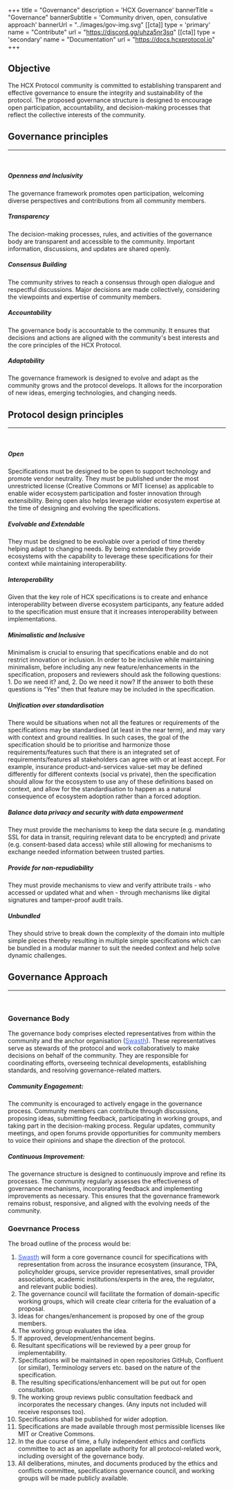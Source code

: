 +++
title = "Governance"
description = 'HCX Governance'
bannerTitle = "Governance"
bannerSubtitle = 'Community driven, open, consulative approach'
bannerUrl = "../images/gov-img.svg"
[[cta]]
  type = 'primary'
  name = "Contribute"
  url = "https://discord.gg/uhza5nr3sq"
[[cta]]
  type = 'secondary'
  name = "Documentation"
  url = "https://docs.hcxprotocol.io"
+++

<section id="goal" class="row align-items-center text-center text-md-left">
  <div class="goal-wrapper row align-items-center">
    <div class="col-md-8 my-2 my-lg-0">
      <h2 class="section-head text-md-left">Objective</h2>
      <p class="text-left">
        The HCX Protocol community is committed to establishing transparent and effective governance to ensure the integrity and sustainability of the protocol. The proposed governance structure is designed to encourage open participation, accountability, and decision-making processes that reflect the collective interests of the community.
      </p>
    </div>
    <div class="row mx-auto col-md-4  ">
      <div class="communityLinks d-flex justify-content-around mx-auto">
        <a href="mailto:contact@hcxprotocol.io"><i class="fas fa-envelope" target="_blank"></i></a>
        <a href="https://github.com/hcx-project" target="_blank"><i class="fab fa-github"></i></a>
        <a href="https://discord.gg/uhza5nr3sq" target="_blank"><i class="fab fa-discord"></i></a>
      </div>
    </div>
  </div>
</section>


<section id="governance_principles" class='governance-section'>

## Governance principles
---
<br/>

##### Openness and Inclusivity 
The governance framework promotes open participation, welcoming diverse perspectives and contributions from all community members.

##### Transparency 
The decision-making processes, rules, and activities of the governance body are transparent and accessible to the community. Important information, discussions, and updates are shared openly.

##### Consensus Building
The community strives to reach a consensus through open dialogue and respectful discussions. Major decisions are made collectively, considering the viewpoints and expertise of community members.

##### Accountability
The governance body is accountable to the community. It ensures that decisions and actions are aligned with the community's best interests and the core principles of the HCX Protocol.

##### Adaptability
The governance framework is designed to evolve and adapt as the community grows and the protocol develops. It allows for the incorporation of new ideas, emerging technologies, and changing needs.
</section>

<section id="governance_principles" class='governance-section'>

## Protocol design principles 
---
</br>

##### Open
Specifications must be designed to be open to support technology and promote vendor neutrality. They must be published under the most unrestricted license (Creative Commons or MIT license) as applicable to enable wider ecosystem participation and foster innovation through extensibility. Being open also helps leverage wider ecosystem expertise at the time of designing and evolving the specifications.

##### Evolvable and Extendable
They must be designed to be evolvable over a period of time thereby helping adapt to changing needs. By being extendable they provide ecosystems with the capability to leverage these specifications for their context while maintaining interoperability.

##### Interoperability
Given that the key role of HCX specifications is to create and enhance interoperability between diverse ecosystem participants, any feature added to the specification must ensure that it increases interoperability between implementations.

##### Minimalistic and Inclusive
Minimalism is crucial to ensuring that specifications enable and do not restrict innovation or inclusion. In order to be inclusive while maintaining minimalism, before including any new feature/enhancements in the specification, proposers and reviewers should ask the following questions: 1. Do we need it? and, 2. Do we need it now? If the answer to both these questions is “Yes” then that feature may be included in the specification.

##### Unification over standardisation
There would be situations when not all the features or requirements of the specifications may be standardised (at least in the near term), and may vary with context and ground realities. In such cases, the goal of the specification should be to prioritise and harmonize those requirements/features such that there is an integrated set of requirements/features all stakeholders can agree with or at least accept. For example, insurance product-and-services value-set may be defined differently for different contexts (social vs private), then the specification should allow for the ecosystem to use any of these definitions based on context, and allow for the standardisation to happen as a natural consequence of ecosystem adoption rather than a forced adoption.

##### Balance data privacy and security with data empowerment
They must provide the mechanisms to keep the data secure (e.g. mandating SSL for data in transit, requiring relevant data to be encrypted) and private (e.g. consent-based data access) while still allowing for mechanisms to exchange needed information between trusted parties.

##### Provide for non-repudiability
They must provide mechanisms to view and verify attribute trails - who accessed or updated what and when - through mechanisms like digital signatures and tamper-proof audit trails.

##### Unbundled
They should strive to break down the complexity of the domain into multiple simple pieces thereby resulting in multiple simple specifications which can be bundled in a modular manner to suit the needed context and help solve dynamic challenges.

</section>

<section id="governance_principles" class='governance-section'>

## Governance Approach
---
<br/>

### Governance Body 
The governance body comprises elected representatives from within the community and the anchor organisation (<a href="https://swasthalliance.org" style="color:#335CFF;" target="_blank">Swasth</a>). These representatives serve as stewards of the protocol and work collaboratively to make decisions on behalf of the community. They are responsible for coordinating efforts, overseeing technical developments, establishing standards, and resolving governance-related matters. 


##### Community Engagement:
The community is encouraged to actively engage in the governance process. Community members can contribute through discussions, proposing ideas, submitting feedback, participating in working groups, and taking part in the decision-making process. Regular updates, community meetings, and open forums provide opportunities for community members to voice their opinions and shape the direction of the protocol.


##### Continuous Improvement:
The governance structure is designed to continuously improve and refine its processes. The community regularly assesses the effectiveness of governance mechanisms, incorporating feedback and implementing improvements as necessary. This ensures that the governance framework remains robust, responsive, and aligned with the evolving needs of the community.

### Goevrnance Process
The broad outline of the process would be:

1. <a href="https://swasthalliance.org" style="color:#335CFF;" target="_blank">Swasth</a> will form a core governance council for specifications with representation from across the insurance ecosystem (insurance, TPA, policyholder groups, service provider representatives, small provider associations, academic institutions/experts in the area, the regulator, and relevant public bodies).
2. The governance council will facilitate the formation of domain-specific working groups, which will create clear criteria for the evaluation of a proposal.
3. Ideas for changes/enhancement is proposed by one of the group members.
4. The working group evaluates the idea.
5. If approved, development/enhancement begins.
6. Resultant specifications will be reviewed by a peer group for implementability.
7. Specifications will be maintained in open repositories GitHub, Confluent (or similar), Terminology servers etc. based on the nature of the specification.
8. The resulting specifications/enhancement will be put out for open consultation.
8. The working group reviews public consultation feedback and incorporates the necessary changes. (Any inputs not included will receive responses too).
9. Specifications shall be published for wider adoption.
10. Specifications are made available through most permissible licenses like MIT or Creative Commons.
12. In the due course of time, a fully independent ethics and conflicts committee to act as an appellate authority for all protocol-related work, including oversight of the governance body.
13. All deliberations, minutes, and documents produced by the ethics and conflicts committee, specifications governance council, and working groups will be made publicly available.

<br />

<br />
<br />
</section>
